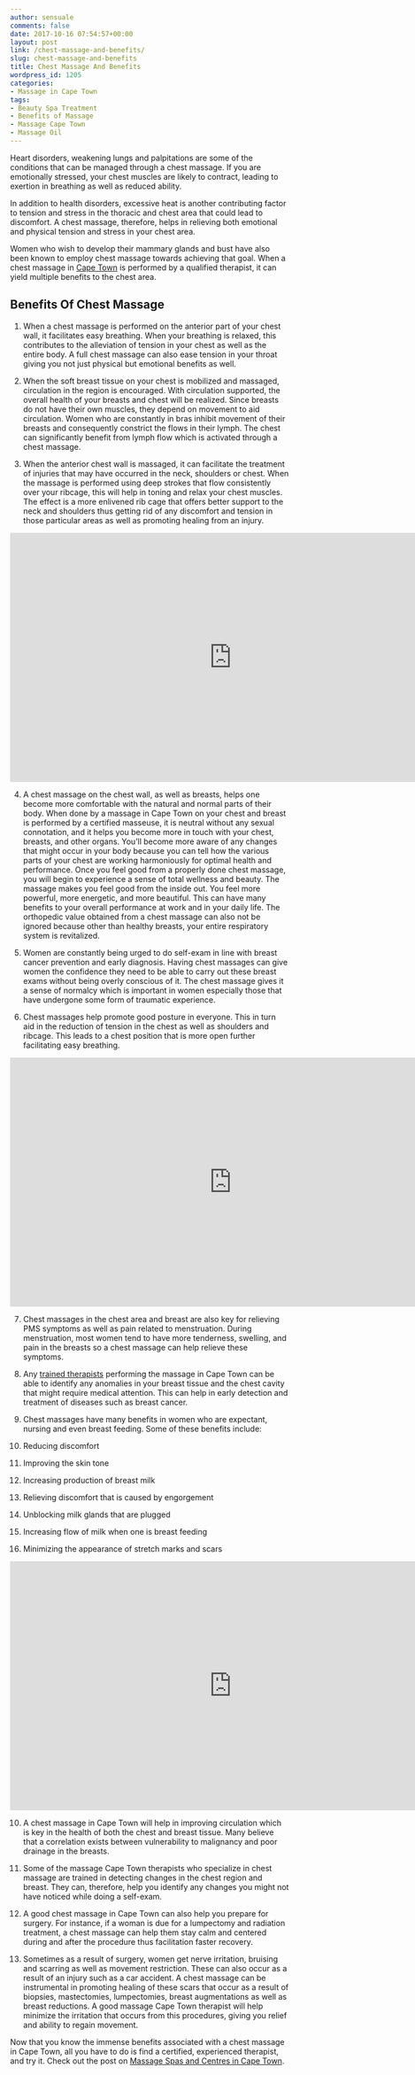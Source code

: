 ```yaml
---
author: sensuale
comments: false
date: 2017-10-16 07:54:57+00:00
layout: post
link: /chest-massage-and-benefits/
slug: chest-massage-and-benefits
title: Chest Massage And Benefits
wordpress_id: 1205
categories:
- Massage in Cape Town
tags:
- Beauty Spa Treatment
- Benefits of Massage
- Massage Cape Town
- Massage Oil
---
```


Heart disorders, weakening lungs and palpitations are some of the conditions that can be managed through a chest massage. If you are emotionally stressed, your chest muscles are likely to contract, leading to exertion in breathing as well as reduced ability.

In addition to health disorders, excessive heat is another contributing factor to tension and stress in the thoracic and chest area that could lead to discomfort. A chest massage, therefore, helps in relieving both emotional and physical tension and stress in your chest area.

Women who wish to develop their mammary glands and bust have also been known to employ chest massage towards achieving that goal. When a chest massage in [Cape Town](/top-massage-parlours-in-cape-town/) is performed by a qualified therapist, it can yield multiple benefits to the chest area.


## Benefits Of Chest Massage


1. When a chest massage is performed on the anterior part of your chest wall, it facilitates easy breathing. When your breathing is relaxed, this contributes to the alleviation of tension in your chest as well as the entire body. A full chest massage can also ease tension in your throat giving you not just physical but emotional benefits as well.

2. When the soft breast tissue on your chest is mobilized and massaged, circulation in the region is encouraged. With circulation supported, the overall health of your breasts and chest will be realized. Since breasts do not have their own muscles, they depend on movement to aid circulation. Women who are constantly in bras inhibit movement of their breasts and consequently constrict the flows in their lymph. The chest can significantly benefit from lymph flow which is activated through a chest massage.

3. When the anterior chest wall is massaged, it can facilitate the treatment of injuries that may have occurred in the neck, shoulders or chest. When the massage is performed using deep strokes that flow consistently over your ribcage, this will help in toning and relax your chest muscles. The effect is a more enlivened rib cage that offers better support to the neck and shoulders thus getting rid of any discomfort and tension in those particular areas as well as promoting healing from an injury.

<p><iframe title="Scraping Technique for Opening the Chest; Bodybuilder Massage" width="800" height="450" src="https://www.youtube.com/embed/0TN0zVGNF8w?feature=oembed" frameborder="0" allow="accelerometer; autoplay; encrypted-media; gyroscope; picture-in-picture" allowfullscreen></iframe></p>

4. A chest massage on the chest wall, as well as breasts, helps one become more comfortable with the natural and normal parts of their body. When done by a massage in Cape Town on your chest and breast is performed by a certified masseuse, it is neutral without any sexual connotation, and it helps you become more in touch with your chest, breasts, and other organs. You’ll become more aware of any changes that might occur in your body because you can tell how the various parts of your chest are working harmoniously for optimal health and performance. Once you feel good from a properly done chest massage, you will begin to experience a sense of total wellness and beauty. The massage makes you feel good from the inside out. You feel more powerful, more energetic, and more beautiful. This can have many benefits to your overall performance at work and in your daily life. The orthopedic value obtained from a chest massage can also not be ignored because other than healthy breasts, your entire respiratory system is revitalized.

5. Women are constantly being urged to do self-exam in line with breast cancer prevention and early diagnosis. Having chest massages can give women the confidence they need to be able to carry out these breast exams without being overly conscious of it. The chest massage gives it a sense of normalcy which is important in women especially those that have undergone some form of traumatic experience.

6. Chest massages help promote good posture in everyone. This in turn aid in the reduction of tension in the chest as well as shoulders and ribcage. This leads to a chest position that is more open further facilitating easy breathing.

<p><iframe title="Chest &amp; Shoulder Massage Therapy, How To Swedish &amp; Deep Tissues Techniques" width="800" height="450" src="https://www.youtube.com/embed/TYqb1v2Ttrs?feature=oembed" frameborder="0" allow="accelerometer; autoplay; encrypted-media; gyroscope; picture-in-picture" allowfullscreen></iframe></p>

7. Chest massages in the chest area and breast are also key for relieving PMS symptoms as well as pain related to menstruation. During menstruation, most women tend to have more tenderness, swelling, and pain in the breasts so a chest massage can help relieve these symptoms.

8. Any [trained therapists](/different-types-of-massages-to-find-in-cape-town/) performing the massage in Cape Town can be able to identify any anomalies in your breast tissue and the chest cavity that might require medical attention. This can help in early detection and treatment of diseases such as breast cancer.

9. Chest massages have many benefits in women who are expectant, nursing and even breast feeding. Some of these benefits include:

1. Reducing discomfort
2. Improving the skin tone
3. Increasing production of breast milk
4. Relieving discomfort that is caused by engorgement
5. Unblocking milk glands that are plugged
6. Increasing flow of milk when one is breast feeding
7. Minimizing the appearance of stretch marks and scars

<p><iframe title="How To Massage The Pec Muscles, Upper Chest, Advanced Massage Therapy Techniques Athena Jezik" width="800" height="450" src="https://www.youtube.com/embed/tP8AuGvUEQM?feature=oembed" frameborder="0" allow="accelerometer; autoplay; encrypted-media; gyroscope; picture-in-picture" allowfullscreen></iframe></p>

10. A chest massage in Cape Town will help in improving circulation which is key in the health of both the chest and breast tissue. Many believe that a correlation exists between vulnerability to malignancy and poor drainage in the breasts.

11. Some of the massage Cape Town therapists who specialize in chest massage are trained in detecting changes in the chest region and breast. They can, therefore, help you identify any changes you might not have noticed while doing a self-exam.

12. A good chest massage in Cape Town can also help you prepare for surgery. For instance, if a woman is due for a lumpectomy and radiation treatment, a chest massage can help them stay calm and centered during and after the procedure thus facilitation faster recovery.

13. Sometimes as a result of surgery, women get nerve irritation, bruising and scarring as well as movement restriction. These can also occur as a result of an injury such as a car accident. A chest massage can be instrumental in promoting healing of these scars that occur as a result of biopsies, mastectomies, lumpectomies, breast augmentations as well as breast reductions. A good massage Cape Town therapist will help minimize the irritation that occurs from this procedures, giving you relief and ability to regain movement.

Now that you know the immense benefits associated with a chest massage in Cape Town, all you have to do is find a certified, experienced therapist, and try it. Check out the post on [Massage Spas and Centres in Cape Town](/top-spas-and-massage-centres-in-cape-town/).
